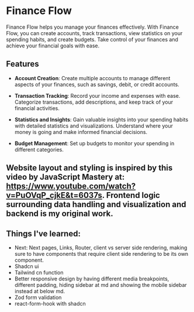 # Finance Flow

Finance Flow helps you manage your finances effectively. With Finance Flow, you can create accounts, track transactions, view statistics on your spending habits, and create budgets. Take control of your finances and achieve your financial goals with ease.

## Features

- **Account Creation**: Create multiple accounts to manage different aspects of your finances, such as savings, debit, or credit accounts.

- **Transaction Tracking**: Record your income and expenses with ease. Categorize transactions, add descriptions, and keep track of your financial activities.

- **Statistics and Insights**: Gain valuable insights into your spending habits with detailed statistics and visualizations. Understand where your money is going and make informed financial decisions.

- **Budget Management**: Set up budgets to monitor your spending in different categories.


## Website layout and styling is inspired by this video by JavaScript Mastery at: https://www.youtube.com/watch?v=PuOVqP_cjkE&t=6037s. Frontend logic surrounding data handling and visualization and backend is my original work.

## Things I've learned: 
- Next: Next pages, Links, Router, client vs server side rendering, making sure to have components that require client side rendering to be its own component.
- Shadcn ui
- Tailwind cn function
- Better responsive design by having different media breakpoints, different padding, hiding sidebar at md and showing the mobile sidebar instead at below md.
- Zod form validation
- react-form-hook with shadcn
